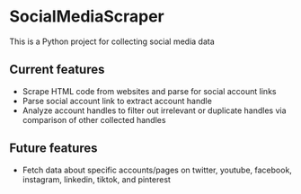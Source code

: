 # SocialMediaScraper

This is a Python project for collecting social media data

## Current features
- Scrape HTML code from websites and parse for social account links
- Parse social account link to extract account handle
- Analyze account handles to filter out irrelevant or duplicate handles via comparison of other collected handles

## Future features
- Fetch data about specific accounts/pages on twitter, youtube, facebook, instagram, linkedin, tiktok, and pinterest
